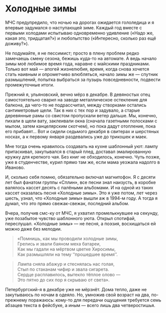 
# Холодные зимы

МЧС предупредило, что ночью на дорогах ожидается гололедица и я впервые задумался о наступающей зиме. Каждый год вместе с первыми холодами испытываю одновременно удивление («Надо же, какая это, тридцатая?») и любопытство («Интересно, сколько раз ещё доживу?»).

Не подумайте, я не пессимист; просто в плену проблем редко замечаешь смену сезона, бежишь куда-то на автомате. А ведь начало зимы моё любимое время года, наравне с майскими праздниками. Только вот май — апогей жизнелюбия, время, когда снова хочется стать наивным и опрометчиво влюбляться, начало зимы же — спутник размышлений, попытка выбраться за пузырь повседневности, подвести промежуточные итоги.

Прежний я, ульяновский, вечно мёрз в декабре. В девяностых отец самостоятельно сварил на заводе металлическое остекление для балкона, да чего-то не подрассчитал, между створками остались сантиметровые щели. Так в них с тех пор и задувало, а старые деревянные рамы со свистом пропускали ветер дальше. Мы, конечно, пихали в щели вату, заклеивали окна (сначала газетными полосками с мылом, затем канцелярским скотчем), но пока дадут отопление, пока его прибавят… Вот и сидели седьмого декабря в свитерах и шерстяных носках, а к первому января раздевались уже до трикошек и маек.

Мне тогда очень нравилось создавать на кухне шаблонный уют: лампу притаскивал, закутывался в старый плед, доставал эмалированную кружку для крепкого чая. Без книг не обходилось, конечно. Чуть позже, уже в студенчестве, курил прямо там же, если мама уезжала надолго в Иваново.

И, сколько себя помню, обязательно включал магнитофон. Я с десяти лет был фанатом группы «Сплин», все песни знал наизусть, в коробке валялось кассет десять с палёными альбомами. И на одной из таких кассет оказалась песня «Холодные зимы». Это я уже потом, лет через шесть, узнал, что «Холодные зимы» вышли аж в 1994-м году. А тогда я думал, что это прямо свежак-свежак, последний альбом.

Вчера, получив смс-ку от МЧС, я ухватил промелькнувшее на секунду, уже позабытое чувство шаблонного уюта. Открыл спотифай, переслушал. «Холодные зимы» — не песня, а поэзия, восхищаться ей можно даже без мелодии.

> «Помнишь, как мы проводили холодные зимы,  
> Грелись и звали баяном меха батареи,  
> Как мы гадали на мёртвом цветке Хиросимы,  
> Как размышляли на тему ‘‘прошедшее время’’.  

> Лампа сняла абажур и стеснялась нас голая,  
> Стыл по стаканам чифир и звала сигарета.  
> Сердце расплавилось, вытекло тёплое олово —  
> Это пятно до сих пор я скрываю от света».  

Петербургский-я в декабре уже не мёрзнёт. Дома тепло, даже не закутываюсь по ночам в одеяло. Но, умножив свой возраст на два, по-прежнему поражаюсь: кому-то для передачи ощущения требуется семь абзацев текста в фейсбуке, а иным — всего лишь два четверостишья.